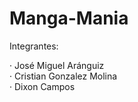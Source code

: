 # Manga-Mania
Integrantes:

· José Miguel Aránguiz <br>
· Cristian Gonzalez Molina <br>
· Dixon Campos <br>

<!--
Ayudas:
Drive:
https://drive.google.com/drive/folders/1Wq0MYprQALLRkJ8_phkgS-c88X-mSTMq?usp=sharing

GitHub de clases
Proyecto ToDoList: https://github.com/PGY3121

Paginas que hay que implementar:
https://getbootstrap.com/
https://jquery.com/
https://jqueryvalidation.org/

API de ejemplo:
https://publicapis.dev/category/anime
https://narutodb.xyz/docs/characters/getAllCharacters

Otras Paginas:
https://freesets.vercel.app/
https://allthetags.com/
-->